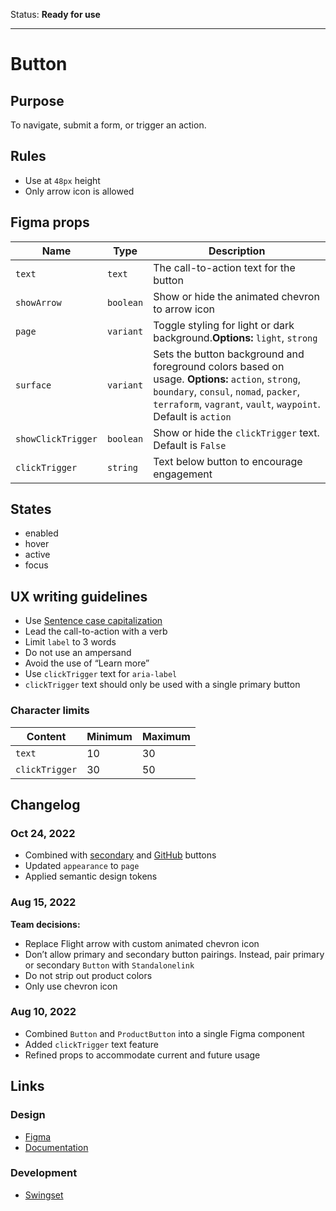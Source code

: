 Status: **Ready for use**

---

# Button

## Purpose

To navigate, submit a form, or trigger an action.

## Rules

- Use at `48px` height
- Only arrow icon is allowed

## Figma props

| Name               | Type      | Description                                                                                                                                                                                                 |
| ------------------ | --------- | ----------------------------------------------------------------------------------------------------------------------------------------------------------------------------------------------------------- |
| `text`             | `text`    | The call-to-action text for the button                                                                                                                                                                      |
| `showArrow`        | `boolean` | Show or hide the animated chevron to arrow icon                                                                                                                                                             |
| `page`             | `variant` | Toggle styling for light or dark background.**Options:** `light`, `strong`                                                                                                                                  |
| `surface`          | `variant` | Sets the button background and foreground colors based on usage. **Options:** `action`, `strong`, `boundary`, `consul`, `nomad`, `packer`, `terraform`, `vagrant`, `vault`, `waypoint`. Default is `action` |
| `showClickTrigger` | `boolean` | Show or hide the `clickTrigger` text. Default is `False`                                                                                                                                                    |
| `clickTrigger`     | `string`  | Text below button to encourage engagement                                                                                                                                                                   |

## States

- enabled
- hover
- active
- focus

## UX writing guidelines

- Use [Sentence case capitalization](https://apastyle.apa.org/style-grammar-guidelines/capitalization/sentence-case)
- Lead the call-to-action with a verb
- Limit `label` to 3 words
- Do not use an ampersand
- Avoid the use of “Learn more”
- Use `clickTrigger` text for `aria-label`
- `clickTrigger` text should only be used with a single primary button

### Character limits

| Content        | Minimum | Maximum |
| -------------- | ------- | ------- |
| `text`         | 10      | 30      |
| `clickTrigger` | 30      | 50      |

## Changelog

### Oct 24, 2022

- Combined with [secondary](https://hashicorp-wpl-documentation.vercel.app/components/button/secondary) and [GitHub](https://hashicorp-wpl-documentation.vercel.app/components/button/github) buttons
- Updated `appearance` to `page`
- Applied semantic design tokens

### Aug 15, 2022

**Team decisions:**

- Replace Flight arrow with custom animated chevron icon
- Don’t allow primary and secondary button pairings. Instead, pair primary or secondary `Button` with `Standalonelink`
- Do not strip out product colors
- Only use chevron icon

### Aug 10, 2022

- Combined `Button` and `ProductButton` into a single Figma component
- Added `clickTrigger` text feature
- Refined props to accommodate current and future usage

## Links

### Design

- [Figma](https://www.figma.com/file/7cYgDM618stjYUHDqAfRec/branch/OMEgzrp0nOtVags6nwQCyq/Components?node-id=102%3A47)
- [Documentation](https://hashicorp-wpl-documentation.vercel.app/components/button)

### Development

- [Swingset](https://react-components.vercel.app/components/button)
